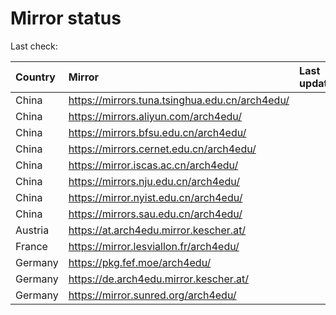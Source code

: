 <script src="./time.js"></script>
# Mirror status
Last check: <script type="text/javascript">localize(1740102327.0752087);</script>

|Country|Mirror|Last update|
|:------|:-----|:----------|
|China|https://mirrors.tuna.tsinghua.edu.cn/arch4edu/|<script type="text/javascript">localize(1740076968);</script>|
|China|https://mirrors.aliyun.com/arch4edu/|<script type="text/javascript">localize(1740076968);</script>|
|China|https://mirrors.bfsu.edu.cn/arch4edu/|<script type="text/javascript">localize(1740076968);</script>|
|China|https://mirrors.cernet.edu.cn/arch4edu/|<script type="text/javascript">localize(1740076968);</script>|
|China|https://mirror.iscas.ac.cn/arch4edu/|<script type="text/javascript">localize(1740076968);</script>|
|China|https://mirrors.nju.edu.cn/arch4edu/|<script type="text/javascript">localize(1740033799);</script>|
|China|https://mirror.nyist.edu.cn/arch4edu/|<script type="text/javascript">localize(1740033799);</script>|
|China|https://mirrors.sau.edu.cn/arch4edu/|<script type="text/javascript">localize(1731653531);</script>|
|Austria|https://at.arch4edu.mirror.kescher.at/|<script type="text/javascript">localize(1740076968);</script>|
|France|https://mirror.lesviallon.fr/arch4edu/|<script type="text/javascript">localize(1740076968);</script>|
|Germany|https://pkg.fef.moe/arch4edu/|<script type="text/javascript">localize(1740076968);</script>|
|Germany|https://de.arch4edu.mirror.kescher.at/|<script type="text/javascript">localize(1740076968);</script>|
|Germany|https://mirror.sunred.org/arch4edu/|<script type="text/javascript">localize(1740076968);</script>|

<script src="./tablefilter/tablefilter.js"></script>
<script src="./table.js"></script>